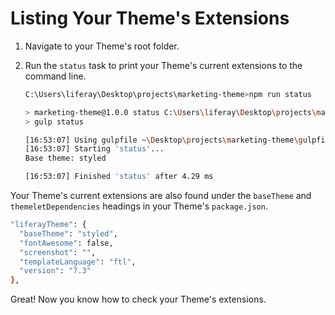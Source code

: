 # Listing Your Theme's Extensions

1. Navigate to your Theme's root folder.
1. Run the `status` task to print your Theme's current extensions to the command line.

    ```bash
    C:\Users\liferay\Desktop\projects\marketing-theme>npm run status

    > marketing-theme@1.0.0 status C:\Users\liferay\Desktop\projects\marketing-theme
    > gulp status

    [16:53:07] Using gulpfile ~\Desktop\projects\marketing-theme\gulpfile.js
    [16:53:07] Starting 'status'...
    Base theme: styled

    [16:53:07] Finished 'status' after 4.29 ms
    ```

Your Theme's current extensions are also found under the `baseTheme` and `themeletDependencies` headings in your Theme's `package.json`.

```bash
"liferayTheme": {
  "baseTheme": "styled",
  "fontAwesome": false,
  "screenshot": "",
  "templateLanguage": "ftl",
  "version": "7.3"
},
```

Great! Now you know how to check your Theme's extensions.